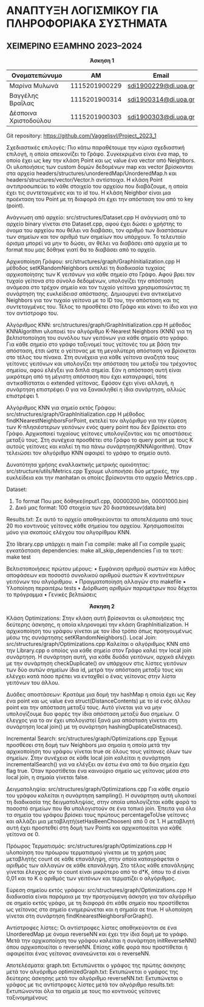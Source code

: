 # **ΑΝΑΠΤΥΞΗ ΛΟΓΙΣΜΙΚΟΥ ΓΙΑ ΠΛΗΡΟΦΟΡΙΑΚΑ ΣΥΣΤΗΜΑΤΑ**
## **ΧΕΙΜΕΡΙΝΟ ΕΞΑΜΗΝΟ 2023–2024**
<p align="center">
  <strong>Άσκηση 1</strong>
</p>

| Ονοματεπώνυμο                 | ΑΜ                  | Email                   |
| ---------------------------- | ------------------- | ------------------------|
| Μαρίνα Μυλωνά                | 1115201900229       | sdi1900229@di.uoa.gr   |
| Βαγγέλης Βραΐλας             | 1115201900314       | sdi1900314@di.uoa.gr   |
| Δέσποινα Χριστοδούλου        | 1115201900303       | sdi1900303@di.uoa.gr   |


Git repository: https://github.com/Vaggelisvl/Project_2023_1

Σχεδιαστικές επιλογές:
Πιο κάτω παραθέτουμε την κύρια σχεδιαστική επιλογή, η οποία απεικονίζει το Γράφο. Συγκεκριμένα είναι ένα map, το οποίο έχει ως key την κλάση Point και ως value ένα vector από Neighbors. Οι υλοποιήσεις των custom δομών δεδομένων map και vector βρίσκονται στα αρχεία headers/structures/unorderedMap/UnorderedMap.h και headers/structures/vector/Vector.h αντίστοιχα.
Η κλάση Point αντιπροσωπεύει το κάθε στοιχείο του αρχείου που διαβάζουμε, η οποία έχει τις συντεταγμένες και το id του. H κλάση Neighbor είναι μια προέκταση του Point με τη διαφορά ότι έχει την απόσταση του από το key (point).





Ανάγνωση από αρχείο: src/structures/Dataset.cpp
Η ανάγνωση από το αρχείο binary γίνεται στο Dataset.cpp, αφού έχει δώσει ο χρήστης το όνομα του αρχείου που θέλει να διαβάσει, τον αριθμό των διαστάσεων των σημείων και τον αριθμό των σημείων που υπάρχουν. Το τελευταίο όρισμα μπορεί να μην το δώσει, αν θέλει να διαβάσει από αρχεία με το format που μας δόθηκε γιατί θα το διαβάσει από το αρχείο.

Αρχικοποίηση Γράφου: src/structures/graph/GraphInitialization.cpp
Η μέθοδος setKRandomNeighbors εκτελεί τη διαδικασία τυχαίας αρχικοποίησης των Κ γειτόνων για κάθε σημείο στο Γράφο. Αφού βρει τον τυχαίο γείτονα στο σύνολο δεδομένων, υπολογίζει την απόσταση ανάμεσα στο τρέχον σημείο και τον τυχαίο γείτονα χρησιμοποιώντας τη συνάρτηση της ευκλείδειασ απόστασης. Δημιουργεί ένα αντικείμενο Neighbors για τον τυχαίο γείτονα με το ID του, την απόσταση και τις συντεταγμένες του. Τέλος το προσθέτει στο Γράφο και κάνει το ίδιο και για τον αντίστροφο του.

Αλγόριθμος KNN: src/structures/graph/GraphInitialization.cpp
Η μέθοδος KNNAlgorithm υλοποιεί τον αλγόριθμο K-Nearest Neighbors (KNN) για τη βελτιστοποίηση του συνόλου των γειτόνων για κάθε σημείο στο γράφο. Για κάθε σημείο στο γράφο ταξινομεί τους γείτονές του με βάση την απόσταση, έτσι ώστε ο γείτονας με τη μεγαλύτερη απόσταση να βρίσκεται στο τέλος του πίνακα. Στη συνέχεια για κάθε γείτονα αναζητά τους γείτονες γειτόνων και υπολογίζει την απόσταση του μεταξύ του τρέχοντος σημείου, αφού ελέγξει για διπλά σημεία. Εάν η απόσταση αυτή είναι μικρότερη από τη μέγιστη απόσταση που έχει καταγραφεί, τότε αντικαθίσταται ο extended γείτονας. Εφόσον έχει γίνει αλλαγή, η συνάρτηση επιστρέφει 0 για να ξανακληθεί η ίδια συνάρτηση, αλλιώς επιστρέφει 1.

Αλγόριθμος ΚΝΝ για σημείο εκτός Γράφου: src/structures/graph/GraphInitialization.cpp
Η μέθοδος findKNearestNeighborsForPoint, εκτελεί τον αλγόριθμο για την εύρεση των K-πλησιέστερων γειτόνων ενός query point που δεν βρίσκεται στο Γράφο. Αρχικοποιεί τυχαίους γείτονες υπολογίζοντας και τις αποστάσεις μεταξύ τους. Στη συνέχεια προσθέτει στο Γράφο το query point με τους Κ αυτούς γείτονες και καλεί τη πιο πάνω συνάρτηση(KNNAlgorithm). Όταν τελειώσει τον αλγόριθμο ΚΝΝ αφαιρεί το γράφο το σημείο αυτό.


Δυνατότητα χρήσης εναλλακτικής μετρικής ομοιότητας: src/structure/utils/Metrics.cpp
Έχουμε υλοποιήσει δύο μετρικές, την ευκλείδεια και την manhatan οι οποίες βρίσκονται στο αρχείο Metrics.cpp .

Dataset:
1.	Το format Που μας δόθηκε(input1.cpp, 00000200.bin, 00001000.bin)
2.	Δικό μας format: 100 στοιχεία των 20 διαστάσεων(data.bin)

Results.txt:
Σε αυτό το αρχείο αποθηκεύονται τα αποτελέσματα από τους 20 πιο κοντινούς γείτονες κάθε σημείου του αρχείου. Χρησιμοποιείται μόνο για σκοπούς ελέγχου του αλγορίθμου ΚΝΝ.

Στο library.cpp υπάρχει η main
Για compile: make all 
Για compile χωρίς εγκατάσταση dependencies: make all_skip_dependencies
Για τα τεστ: make test 

Βελτιστοποιήσεις πρώτου μέρους:
•	Εμφάνιση αριθμού σωστών και λάθος αποφάσεων και ποσοστό συνολικού αριθμού σωστών Κ κοντινότερων γειτόνων του αλγόριθμου.
•	Πραγματοποίηση αλλαγών στο makefile
•	Υλοποίηση περαιτέρω tests
•	Διόρθωση αριθμών παραμέτρων που δέχεται το πρόγραμμα
•	Γενικές βελτιώσεις

<p align="center">
  <strong>Άσκηση 2</strong>
</p>

Κλάση Optimizations:
Στην κλάση αυτή βρίσκονται οι υλοποιήσεις της δεύτερης άσκησης, η οποία κληρονομεί την κλάση GraphInitialization. Η αρχικοποίηση του γράφου γίνεται με τον ίδιο τρόπο όπως προηγουμένως μέσω της συνάρτησης setKRandomNeighbors().
Local Join: src/structures/graph/Optimizations.cpp
 Καλείται ο αλγόριθμος KNN από την Library.cpp ο οποίος για κάθε σημείο στον Γράφο καλεί την local join συνάρτηση. Η συνάρτηση αυτή, για κάθε δυάδα γειτόνων, αρχικά ελέγχει με την συνάρτηση checkDuplicate() αν υπάρχουν στις λίστες γειτόνων των δύο αυτών σημείων ίδια id, μετρά την απόσταση μεταξύ τους και ελέγχει κατά πόσο πρέπει να ενταχθεί ο ένας γείτονας στην λίστα γειτόνων του άλλου.

 Δυάδες αποστάσεων:
Κρατάμε μια δομή την hashMap η οποία έχει ως Key ένα point και ως value ένα struct(DistanceContents) με το id ενός άλλου point και την απόσταση μεταξύ τους. Αυτό γίνεται για να μην υπολογίζουμε δυο φορές την ίδια απόσταση μεταξύ δυο σημείων. Ο έλεγχος για το αν έχει υπολογιστεί ξανά μια απόσταση γίνεται στη συνάρτηση local join() με τη συνάρτηση hashingDuplicateDistnaces().

Incremental Search: src/structures/graph/Optimizations.cpp
Έχουμε προσθέσει στη δομή των Neighbors μια σημαία η οποία μετά την αρχικοποίηση του γράφου γίνεται true σε όλους τους γείτονες όλων των σημείων. Στην συνέχεια σε κάθε local join καλείται η συνάρτηση incrementalSearch() για να ελέγξει αν έστω ένα από τα δύο σημεία έχει flag true. Όταν προστίθεται ένα καινούριο σημείο ως γείτονας μέσα στο local join, η σημαία γίνεται false.

Δειγματοληψία: src/structures/graph/Optimizations.cpp
Για κάθε σημείο του γράφου καλείται η συνάρτηση sampling(). Η συνάρτηση αυτή υλοποιεί τη διαδικασία της δειγματοληψίας, στην οποία υπολογίζεται κάθε φορά το ποσοστό σημείων που θα υπολογιστούν σε ένα τοπικό join. Έπειτα για όλα τα σημεία του γράφου βρίσκει τους πρώτους percentageToUse γείτονες και αλλάζει μια μεταβλητή(setHasBeenChoosen) από 0 σε 1. Η μεταβλητή αυτή έχει προστεθεί στη δομή των Points και αρχικοποιείται για κάθε γείτονα σε 0.

Πρόωρος Τερματισμός: src/structures/graph/Optimizations.cpp
Η υλοποίηση του πρόωρου τερματισμού γίνεται με τη χρήση μιας μεταβλητής count σε κάθε επανάληψη, στην οποία καταγράφεται ο αριθμός των αλλαγών σε κάθε επανάληψη. Στο τέλος κάθε επανάληψης γίνεται έλεγχος αν το count είναι μικρότερο από το d*K, όπου το d είναι 0,01 και το K ο αριθμός των γειτόνων και τερματίζει ο αλγόριθμος. 

Εύρεση σημείου εκτός γράφου: src/structures/graph/Optimizations.cpp
Η διαδικασία είναι παρόμοια με την προηγούμενη άσκηση για τον αλγόριθμο σε σημείο εκτός γράφο, με τη διαφορά ότι κάθε σημείο που προστίθεται ως γείτονας στο σημείο ενημερώνεται και η σημαία σε true. Η υλοποίηση γίνεται στη συνάρτηση findKnearestNeighborsForGraph().

Αντίστροφες λίστες:
Οι αντίστροφες λίστες αποθηκεύονται σε ένα UnorderedMap με όνομα reverseNN και έχει την ίδια δομή με το γράφο. Μετά την αρχικοποίηση του γράφου καλείται η συνάρτηση initReverseNN() όπου αρχικοποιείται ο reverseNN. Επίσης κάθε φορά που προστίθεται ή αφαιρείται ένας γείτονας ανανεώνεται και ο reverseNN.

Αποτελέσματα:
graph.txt: Εκτυπώνεται ο γράφος της πρώτης άσκησης μετά τον αλγόριθμο
optimizedGraph.txt:  Εκτυπώνεται ο γράφος της δεύτερης άσκησης μετά τον αλγόριθμο
reverseNN.txt: Εκτυπώνεται ο γράφος με τις αντίστροφες λίστες μετά τον αλγόριθμο
results.txt: Εκτυπώνονται όλα τα σημεία με τους πιο κοντινούς γείτονες ταξινομημένους
